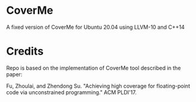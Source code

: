# CoverMe

A fixed version of CoverMe for Ubuntu 20.04 using LLVM-10 and C++14

# Credits

Repo is based on the implementation of CoverMe tool described in the paper:

Fu, Zhoulai, and Zhendong Su. "Achieving high coverage for floating-point code via unconstrained programming." ACM PLDI'17.
